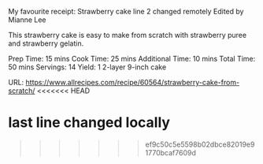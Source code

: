 My favourite receipt: Strawberry cake
line 2 changed remotely
Edited by Mianne Lee

This strawberry cake is easy to make from scratch with strawberry puree and strawberry gelatin.

Prep Time:
15 mins
Cook Time:
25 mins
Additional Time:
10 mins
Total Time:
50 mins
Servings:
14
Yield:
1 2-layer 9-inch cake


URL: https://www.allrecipes.com/recipe/60564/strawberry-cake-from-scratch/
<<<<<<< HEAD

last line changed locally
=======
>>>>>>> ef9c50c5e5598b02dbce82019e91770bcaf7609d
